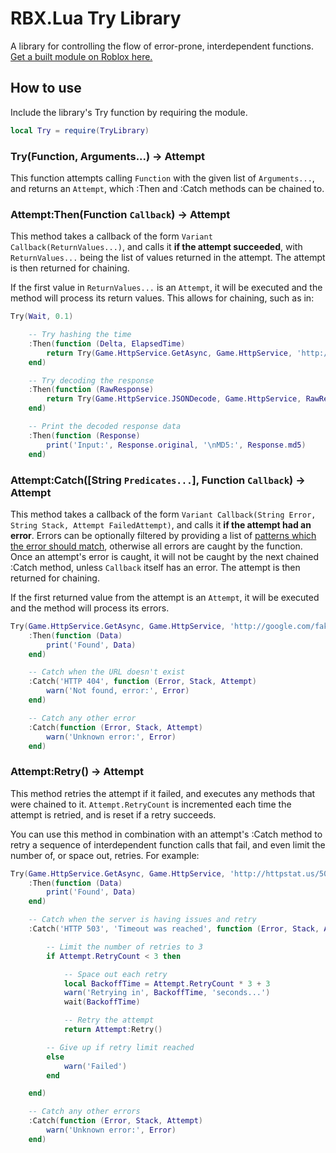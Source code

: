 # RBX.Lua Try Library
A library for controlling the flow of error-prone, interdependent functions. [Get a built module on Roblox here.](https://www.roblox.com/library/987135020/Try-Library-from-F3X)

## How to use
Include the library's Try function by requiring the module.

```lua
local Try = require(TryLibrary)
```

### Try(Function, Arguments...) → Attempt
This function attempts calling `Function` with the given list of `Arguments...`, and returns an `Attempt`, which :Then and :Catch methods can be chained to.

### Attempt:Then(Function `Callback`) → Attempt
This method takes a callback of the form `Variant Callback(ReturnValues...)`, and calls it **if the attempt succeeded**, with `ReturnValues...` being the list of values returned in the attempt. The attempt is then returned for chaining.

If the first value in `ReturnValues...` is an `Attempt`, it will be executed and the method will process its return values. This allows for chaining, such as in:

```lua
Try(Wait, 0.1)

    -- Try hashing the time
    :Then(function (Delta, ElapsedTime)
        return Try(Game.HttpService.GetAsync, Game.HttpService, 'http://md5.jsontest.com/?text=' .. Delta)
    end)

    -- Try decoding the response
    :Then(function (RawResponse)
        return Try(Game.HttpService.JSONDecode, Game.HttpService, RawResponse)
    end)

    -- Print the decoded response data
    :Then(function (Response)
        print('Input:', Response.original, '\nMD5:', Response.md5)
    end)
```

### Attempt:Catch([String `Predicates...`], Function `Callback`) → Attempt
This method takes a callback of the form `Variant Callback(String Error, String Stack, Attempt FailedAttempt)`, and calls it **if the attempt had an error**. Errors can be optionally filtered by providing a list of [patterns which the error should match](http://wiki.roblox.com/index.php?title=String_pattern#Simple_matching), otherwise all errors are caught by the function. Once an attempt's error is caught, it will not be caught by the next chained :Catch method, unless `Callback` itself has an error. The attempt is then returned for chaining.

If the first returned value from the attempt is an `Attempt`, it will be executed and the method will process its errors.

```lua
Try(Game.HttpService.GetAsync, Game.HttpService, 'http://google.com/fakeurl')
    :Then(function (Data)
        print('Found', Data)
    end)

    -- Catch when the URL doesn't exist
    :Catch('HTTP 404', function (Error, Stack, Attempt)
        warn('Not found, error:', Error)
    end)

    -- Catch any other error
    :Catch(function (Error, Stack, Attempt)
        warn('Unknown error:', Error)
    end)
```

### Attempt:Retry() → Attempt
This method retries the attempt if it failed, and executes any methods that were chained to it. `Attempt.RetryCount` is incremented each time the attempt is retried, and is reset if a retry succeeds.

You can use this method in combination with an attempt's :Catch method to retry a sequence of interdependent function calls that fail, and even limit the number of, or space out, retries. For example:

```lua
Try(Game.HttpService.GetAsync, Game.HttpService, 'http://httpstat.us/503')
    :Then(function (Data)
        print('Found', Data)
    end)

    -- Catch when the server is having issues and retry
    :Catch('HTTP 503', 'Timeout was reached', function (Error, Stack, Attempt)

        -- Limit the number of retries to 3
        if Attempt.RetryCount < 3 then

            -- Space out each retry
            local BackoffTime = Attempt.RetryCount * 3 + 3
            warn('Retrying in', BackoffTime, 'seconds...')
            wait(BackoffTime)

            -- Retry the attempt
            return Attempt:Retry()

        -- Give up if retry limit reached
        else
            warn('Failed')
        end

    end)

    -- Catch any other errors
    :Catch(function (Error, Stack, Attempt)
        warn('Unknown error:', Error)
    end)
```
